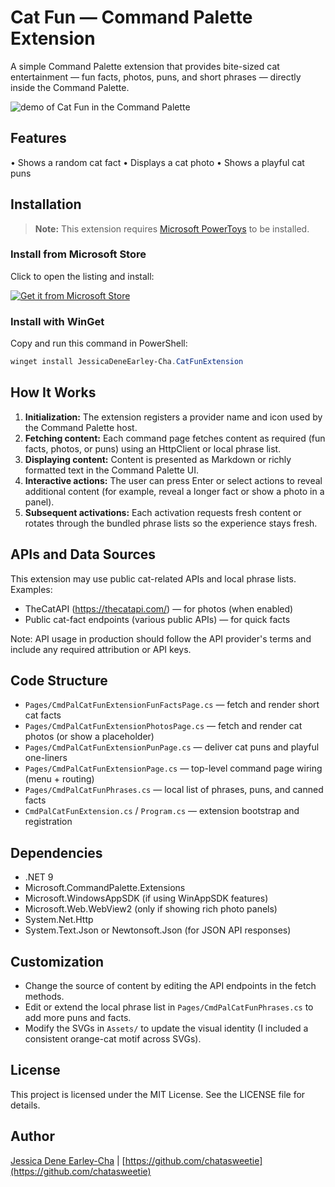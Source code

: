 # Cat Fun — Command Palette Extension

A simple Command Palette extension that provides bite-sized cat entertainment — fun facts, photos, puns, and short phrases — directly inside the Command Palette.

![demo of Cat Fun in the Command Palette](./Assets/catfundemo.gif)

## Features

• Shows a random cat fact
• Displays a cat photo
• Shows a playful cat puns

## Installation

> **Note:** This extension requires [Microsoft PowerToys](https://apps.microsoft.com/detail/xp89dcgq3k6vld) to be installed.

### Install from Microsoft Store

Click to open the listing and install:

[![Get it from Microsoft Store](https://img.shields.io/badge/Microsoft%20Store-Install-blue?logo=windows)](https://apps.microsoft.com/detail/9nmk0m2d18cq)

### Install with WinGet

Copy and run this command in PowerShell:

```powershell
winget install JessicaDeneEarley-Cha.CatFunExtension
```

## How It Works

1. **Initialization:** The extension registers a provider name and icon used by the Command Palette host.
2. **Fetching content:** Each command page fetches content as required (fun facts, photos, or puns) using an HttpClient or local phrase list.
3. **Displaying content:** Content is presented as Markdown or richly formatted text in the Command Palette UI.
4. **Interactive actions:** The user can press Enter or select actions to reveal additional content (for example, reveal a longer fact or show a photo in a panel).
5. **Subsequent activations:** Each activation requests fresh content or rotates through the bundled phrase lists so the experience stays fresh.

## APIs and Data Sources

This extension may use public cat-related APIs and local phrase lists. Examples:

- TheCatAPI (https://thecatapi.com/) — for photos (when enabled)
- Public cat-fact endpoints (various public APIs) — for quick facts

Note: API usage in production should follow the API provider's terms and include any required attribution or API keys.

## Code Structure

- `Pages/CmdPalCatFunExtensionFunFactsPage.cs` — fetch and render short cat facts
- `Pages/CmdPalCatFunExtensionPhotosPage.cs` — fetch and render cat photos (or show a placeholder)
- `Pages/CmdPalCatFunExtensionPunPage.cs` — deliver cat puns and playful one-liners
- `Pages/CmdPalCatFunExtensionPage.cs` — top-level command page wiring (menu + routing)
- `Pages/CmdPalCatFunPhrases.cs` — local list of phrases, puns, and canned facts
- `CmdPalCatFunExtension.cs` / `Program.cs` — extension bootstrap and registration

## Dependencies

- .NET 9
- Microsoft.CommandPalette.Extensions
- Microsoft.WindowsAppSDK (if using WinAppSDK features)
- Microsoft.Web.WebView2 (only if showing rich photo panels)
- System.Net.Http
- System.Text.Json or Newtonsoft.Json (for JSON API responses)

## Customization

- Change the source of content by editing the API endpoints in the fetch methods.
- Edit or extend the local phrase list in `Pages/CmdPalCatFunPhrases.cs` to add more puns and facts.
- Modify the SVGs in `Assets/` to update the visual identity (I included a consistent orange-cat motif across SVGs).

## License

This project is licensed under the MIT License. See the LICENSE file for details.

## Author

[Jessica Dene Earley-Cha](htthttps://www.jessicadeneearley-cha.com/)  |  [https://github.com/chatasweetie](https://github.com/chatasweetie)

